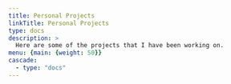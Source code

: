```yaml
---
title: Personal Projects
linkTitle: Personal Projects
type: docs
description: >
  Here are some of the projects that I have been working on.
menu: {main: {weight: 50}}
cascade:
  - type: "docs"
---
```



